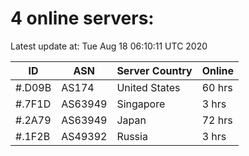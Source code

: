 # 4 online servers:

Latest update at: Tue Aug 18 06:10:11 UTC 2020

| ID | ASN | Server Country | Online |
| -- | --- | -------------- | ------ |
| #.D09B | AS174 | United States | 60 hrs |
| #.7F1D | AS63949 | Singapore | 3 hrs |
| #.2A79 | AS63949 | Japan | 72 hrs |
| #.1F2B | AS49392 | Russia | 3 hrs |

